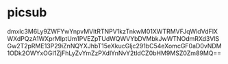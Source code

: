 # picsub
dmxlc3M6Ly9ZWFYwYnpvMVltRTNPV1kzTnkwM01XWTRMVFJqWldVdFlXWXdPQzA1WXprMlptUm1PVEZpTUdWQWVYbDVMbkJwWTNOdmRXd3VlSGw2T2pRME13P29iZnNQYXJhbT15eXkucGljc291bC54eXomcGF0aD0vNDM1ODk2OWYxOGI1ZjFhLyZvYmZzPXdlYnNvY2tldCZ0bHM9MSZ0Zm89MQ==
